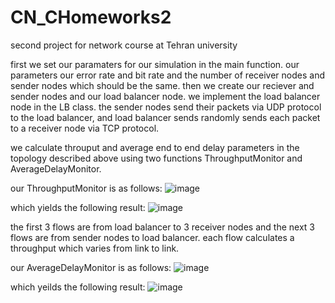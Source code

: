 # CN_CHomeworks2
second project for network course at Tehran university

first we set our paramaters for our simulation in the main function. our parameters our error rate and bit rate and the number of receiver nodes and sender nodes which should be the same. then we create our reciever and sender nodes and our load balancer node. we implement the load balancer node in the LB class.
the sender nodes send their packets via UDP protocol to the load balancer, and load balancer sends randomly sends each packet to a receiver node via TCP protocol.

we calculate throuput and average end to end delay parameters in the topology described above using two functions ThroughputMonitor and AverageDelayMonitor.

our ThroughputMonitor is as follows:
![image](https://user-images.githubusercontent.com/121708191/216147022-47841602-18f0-43de-9c57-1d27b8ba2024.png)

which yields the following result:
![image](https://user-images.githubusercontent.com/121708191/216147258-9df98ae1-525a-4833-87f7-c6d9707025a7.png)

the first 3 flows are from load balancer to 3 receiver nodes and the next 3 flows are from sender nodes to load balancer. each flow calculates a throughput which varies from link to link.

our AverageDelayMonitor is as follows:
![image](https://user-images.githubusercontent.com/121708191/216149057-287d533f-6acc-4d49-b3bd-b2405a8d08bf.png)

which yeilds the following result:
![image](https://user-images.githubusercontent.com/121708191/216149650-8da88795-aaca-46a8-b1c1-7b87bc278bd8.png)

